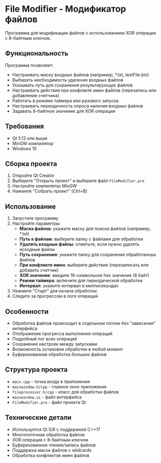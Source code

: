 # File Modifier - Модификатор файлов

Программа для модификации файлов с использованием XOR операции с 8-байтным ключом.

## Функциональность

Программа позволяет:
- Настраивать маску входных файлов (например, *.txt, testFile.bin)
- Выбирать необходимость удаления входных файлов
- Указывать путь для сохранения результирующих файлов
- Настраивать действия при конфликте имен файлов (перезапись или добавление счетчика)
- Работать в режиме таймера или разового запуска
- Настраивать периодичность опроса наличия входных файлов
- Задавать 8-байтное значение для XOR операции

## Требования

- Qt 5.12 или выше
- MinGW компилятор
- Windows 10

## Сборка проекта

1. Откройте Qt Creator
2. Выберите "Открыть проект" и выберите файл `FileModifier.pro`
3. Настройте компилятор MinGW
4. Нажмите "Собрать проект" (Ctrl+B)

## Использование

1. Запустите программу
2. Настройте параметры:
   - **Маска файлов**: укажите маску для поиска файлов (например, *.txt)
   - **Путь к файлам**: выберите папку с файлами для обработки
   - **Удалять входные файлы**: отметьте, если нужно удалять исходные файлы
   - **Путь сохранения**: укажите папку для сохранения обработанных файлов
   - **При конфликте имен**: выберите действие (перезаписать или добавить счетчик)
   - **XOR значение**: введите 16-символьное hex значение (8 байт)
   - **Режим таймера**: включите для периодической обработки
   - **Интервал**: укажите интервал в миллисекундах
3. Нажмите "Старт" для начала обработки
4. Следите за прогрессом в логе операций

## Особенности

- Обработка файлов происходит в отдельном потоке без "зависания" интерфейса
- Отображение прогресса выполнения операций
- Подробный лог всех операций
- Сохранение настроек между запусками
- Возможность остановки обработки в любой момент
- Буферизованная обработка больших файлов

## Структура проекта

- `main.cpp` - точка входа в приложение
- `mainwindow.h/cpp` - главное окно приложения
- `fileprocessor.h/cpp` - класс для обработки файлов
- `mainwindow.ui` - файл интерфейса
- `FileModifier.pro` - файл проекта Qt

## Технические детали

- Используется Qt 5/6 с поддержкой C++17
- Многопоточная обработка файлов
- XOR операция с 8-байтным ключом
- Буферизованное чтение/запись файлов
- Поддержка масок файлов с wildcards
- Обработка конфликтов имен файлов 